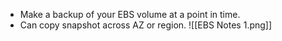 - Make a backup of your EBS volume at a point in time.
- Can copy snapshot across AZ or region.
![[EBS Notes 1.png]]